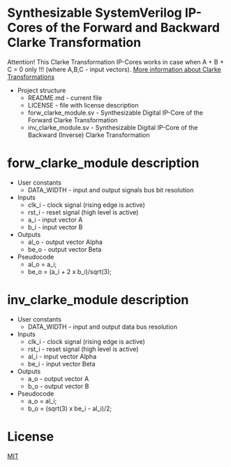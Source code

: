 # Synthesizable SystemVerilog IP-Cores of the Forward and Backward Clarke Transformation

Attention! This Clarke Transformation IP-Cores works in case when A + B + C = 0 only !!! (where A,B,C - input vectors).
[More information about Clarke Transformations](https://en.wikipedia.org/wiki/Alpha%E2%80%93beta_transformation)

* Project structure
	* README.md - current file
	* LICENSE - file with license description
  * forw_clarke_module.sv - Synthesizable Digital IP-Core of the Forward Clarke Transformation
  * inv_clarke_module.sv  - Synthesizable Digital IP-Core of the Backward (Inverse) Clarke Transformation

# forw_clarke_module description

* User constants
  * DATA_WIDTH - input and output signals bus bit resolution
* Inputs
  * clk_i - clock signal (rising edge is active)
  * rst_i - reset signal (high level is active)
  * a_i   - input vector A
  * b_i   - input vector B
* Outputs
  * al_o  - output vector Alpha
  * be_o  - output vector Beta
* Pseudocode
	* al_o = a_i;
	* be_o = (a_i + 2 x b_i)/sqrt(3);

# inv_clarke_module description

* User constants
	* DATA_WIDTH - input and output data bus resolution
* Inputs
	* clk_i - clock signal (rising edge is active)
	* rst_i - reset signal (high level is active)
 	* al_i  - input vector Alpha
 	* be_i  - input vector Beta
* Outputs
 	* a_o   - output vector A
 	* b_o   - output vector B
* Pseudocode
	* a_o = al_i;
  *	b_o = (sqrt(3) x be_i - al_i)/2;
  
# License
  
[MIT](./LICENSE "License Description")
